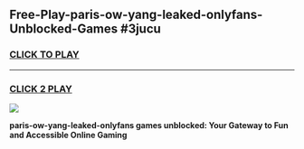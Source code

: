 
## Free-Play-paris-ow-yang-leaked-onlyfans-Unblocked-Games #3jucu
<h3>
<a href="https://news.freeplayer.one?title=paris-ow-yang-leaked-onlyfans&ref=8M">CLICK TO PLAY</a></h3>
<hr>

<h3>
<a href="https://news.freeplayer.one?title=paris-ow-yang-leaked-onlyfans&ref=8M">CLICK 2 PLAY</a>
  
</h3>

<a href="https://news.freeplayer.one?title=paris-ow-yang-leaked-onlyfans&ref=8M"><img src="https://clearcache.store/games.png"></a>


**paris-ow-yang-leaked-onlyfans games unblocked: Your Gateway to Fun and Accessible Online Gaming**
